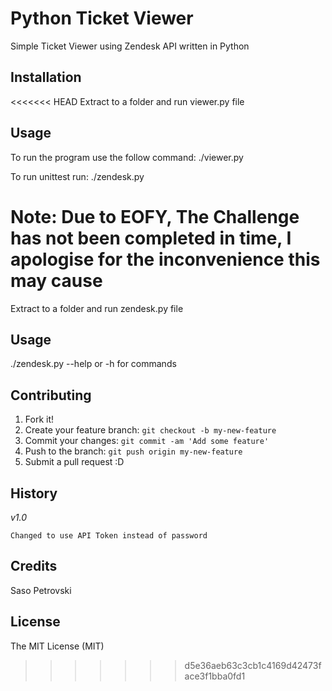 # Python Ticket Viewer

Simple Ticket Viewer using Zendesk API written in Python

## Installation

<<<<<<< HEAD
Extract to a folder and run viewer.py file

## Usage

To run the program use the follow command:
./viewer.py

To run unittest run:
./zendesk.py


Note: Due to EOFY, The Challenge has not been completed in time, I apologise 
for the inconvenience this may cause
=======
Extract to a folder and run zendesk.py file

## Usage

./zendesk.py --help or -h for commands

## Contributing

1. Fork it!
2. Create your feature branch: `git checkout -b my-new-feature`
3. Commit your changes: `git commit -am 'Add some feature'`
4. Push to the branch: `git push origin my-new-feature`
5. Submit a pull request :D

## History
*v1.0*

    Changed to use API Token instead of password

## Credits

Saso Petrovski

## License

The MIT License (MIT)
>>>>>>> d5e36aeb63c3cb1c4169d42473face3f1bba0fd1
